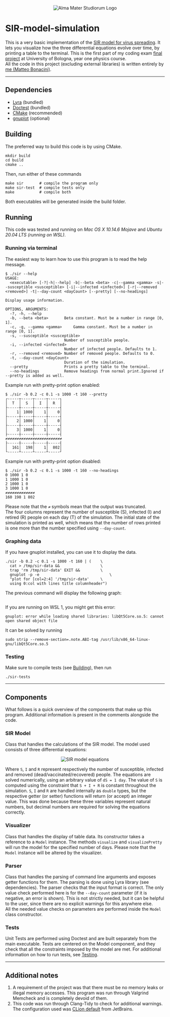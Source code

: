 <div align="center">
  <img alt="Alma Mater Studiorum Logo" src="assets/unibo-logo.png">
</div>

# SIR-model-simulation
This is a very basic implementation of the [SIR model for virus spreading][1].
It lets you visualize how the three differential equations evolve over time, by
printing a table to the terminal. This is the first part of my coding exam
[final project][2] at University of Bologna, year one physics course.  
All the code in this project (excluding external libraries) is written entirely
by [me (Matteo Bonacini)][3].

[1]: https://en.wikipedia.org/wiki/Compartmental_models_in_epidemiology#The_SIR_model
[2]: https://baltig.infn.it/giaco/pf2020/-/blob/master/progetto/progetto.md
[3]: https://github.com/P2-718na

--------------------------------------------------------------------------------

## Dependencies
- [Lyra](https://github.com/bfgroup/Lyra) (bundled)
- [Doctest](https://github.com/onqtam/doctest) (bundled)
- [CMake](https://cmake.org/) (recommended)
- [gnuplot](http://www.gnuplot.info/) (optional)

## Building
The preferred way to build this code is by using CMake.
```shell
mkdir build
cd build
cmake ..
```
Then, run either of these commands
```shell
make sir       # compile the program only
make sir-test  # compile tests only
make           # compile both
```
Both executables will be generated inside the build folder.

## Running
This code was tested and running on _Mac OS X 10.14.6 Mojave_ and
_Ubuntu 20.04 LTS (running on WSL)_.

### Running via terminal
The easiest way to learn how to use this program is to read the help message.
```
$ ./sir --help
USAGE:
  <executable> [-?|-h|--help] -b|--beta <beta> -c|--gamma <gamma> -s|--susceptible <susceptible> [-i|--infected <infected>] [-r|--removed <removed>] -t|--day-count <dayCount> [--pretty] [--no-headings]

Display usage information.

OPTIONS, ARGUMENTS:
  -?, -h, --help
  -b, --beta <beta>       Beta constant. Must be a number in range [0, 1].
  -c, -g, --gamma <gamma>     Gamma constant. Must be a number in range [0, 1].
  -s, --susceptible <susceptible>
                          Number of susceptible people.
  -i, --infected <infected>
                          Number of infected people. Defaults to 1.
  -r, --removed <removed> Number of removed people. Defaults to 0.
  -t, --day-count <dayCount>
                          Duration of the simulation.
  --pretty                Prints a pretty table to the terminal.
  --no-headings           Remove headings from normal print.Ignored if --pretty is added as well.
```
Example run with pretty-print option enabled:
```
$ ./sir -b 0.2 -c 0.1 -s 1000 -t 160 --pretty
┌-----┬-----┬-----┬-----┐
│  T  │  S  │  I  │  R  │
├-----┼-----┼-----┼-----┤
│    1| 1000│    1│    0│
├-----┼-----┼-----┼-----┤
│    2| 1000│    1│    0│
├-----┼-----┼-----┼-----┤
│    3| 1000│    1│    0│
├-----┼-----┼-----┼-----┤
≠≠≠≠≠≠≠≠≠≠≠≠≠≠≠≠≠≠≠≠≠≠≠≠≠
├-----┼-----┼-----┼-----┤
│  161|  198│    1│  802│
└-----┴-----┴-----┴-----┘
```
Example run with pretty-print option disabled:
```
$ ./sir -b 0.2 -c 0.1 -s 1000 -t 160 --no-headings
0 1000 1 0
1 1000 1 0
2 1000 1 0
3 1000 1 0
≠≠≠≠≠≠≠≠≠≠≠≠≠
160 198 1 802
```
Please note that the `≠` symbols mean that the output was truncated.  
The four columns represent the number of susceptible (S), infected (I) and
retired (R) people on each day (T) of the simulation. The initial state of the
simulation is printed as well, which means that the number of rows printed is
one more than the number specified using `--day-count`.

### Graphing data
If you have gnuplot installed, you can use it to display the data.
```shell
./sir -b 0.2 -c 0.1 -s 1000 -t 160 | (    \
  cat > /tmp/sir-data &&                  \
  trap 'rm /tmp/sir-data' EXIT &&         \
  gnuplot -p -e                               \
  "plot for [col=2:4] '/tmp/sir-data'     \
  using 0:col with lines title columnheader")
```
The previous command will display the following graph:

<div align="center">
  <img alt="" src="assets/gnuplot.png">
</div>

If you are running on WSL 1, you might get this error:
```shell
gnuplot: error while loading shared libraries: libQt5Core.so.5: cannot open shared object file
```
It can be solved by running
```shell
sudo strip --remove-section=.note.ABI-tag /usr/lib/x86_64-linux-gnu/libQt5Core.so.5
```

### Testing
Make sure to compile tests (see [Building](#building)), then run
```shell
./sir-tests
```

--------------------------------------------------------------------------------

## Components
What follows is a quick overview of the components that make up this program.
Additional information is present in the comments alongside the code.

### SIR Model
Class that handles the calculations of the SIR model. The model used consists
of three differential equations:

<div align="center">
  <img alt="SIR model equations" src="assets/equations.png">
</div>

Where `S`, `I` and `R` represent respectively the number of susceptible, infected and
removed (dead/vaccinated/recovered) people. The equations are solved
numerically, using an arbitrary value of `dS = 1 day`. The value of `S` is
computed using the constraint that `S + I + R` is constant throughout the
simulation.
`S`, `I` and `R` are handled internally as `double` types, but the respective
getter (or setter) functions will return (or accept) an integer value.
This was done because these three variables represent natural numbers, but decimal
numbers are required for solving the equations correctly.

### Visualizer
Class that handles the display of table data. Its constructor takes a reference
to a `Model` instance. The methods `visualize` and `visualizePretty` will run
the model for the specified number of days. Please note that the `Model` instance
will be altered by the visualizer.

### Parser
Class that handles the parsing of command line arguments and exposes getter
functions for them. The parsing is done using Lyra library (see dependencies).
The parser checks that the input format is correct.
The only value check performed here is for the `--day-count` parameter (if it is
negative, an error is shown). This is not strictly needed, but it can be helpful
to the user, since there are no explicit warnings for this anywhere else.  
All the needed value checks on parameters are performed inside the `Model` class
constructor.

### Tests
Unit Tests are performed using Doctest and are built separately from the main
executable. Tests are centered on the Model component, and they check that all
the constraints imposed by the model are met. For additional information on how
to run tests, see [Testing](#testing).

--------------------------------------------------------------------------------

## Additional notes
1. A requirement of the project was that there must be no memory leaks or
illegal memory accesses. This program was run through Valgrind Memcheck
and is completely devoid of them.
2. This code was run through Clang-Tidy to check for additional warnings.
The configuration used was [CLion default][4] from JetBrains.

[4]: https://confluence.jetbrains.com/display/CLION/Clang-Tidy+in+CLion%3A+default+configuration

